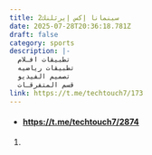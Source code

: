 ```yaml
---
title: 2سينمانا إكس إيرثلنك
date: 2025-07-28T20:36:18.781Z
draft: false
category: sports
description: |-
  تطبيقات افـلام
  تطبيقات رياضيه
  تصميم الفيديو
  قسم المتفرقـات
link: https://t.me/techtouch7/173
---
```

* #### <https://t.me/techtouch7/2874>

1. >